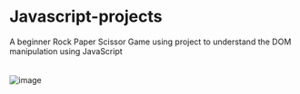 # Javascript-projects
A beginner Rock Paper Scissor Game using   project to understand the DOM manipulation using JavaScript  
<br><br>
![image](https://github.com/pirjademl/Javascript-projects/assets/85778551/f15706a1-6847-4faa-a576-750df3043eb5)
